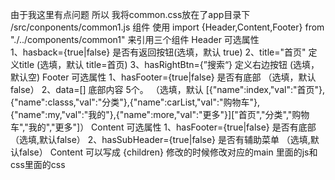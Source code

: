 由于我这里有点问题 所以  我将common.css放在了app目录下
/src/conponents/common1.js  组件
使用  import {Header,Content,Footer} from "./../components/common1"   来引用三个组件
Header 可选属性   
    1、hasback={true|false}  是否有返回按钮(选填，默认 true)
    2、title="首页"  定义title   (选填，默认 title=首页)
    3、hasRightBtn={”搜索“}  定义右边按钮  (选填，默认空)
Footer 可选属性
    1、hasFooter={true|false} 是否有底部  （选填，默认false）
    2、data=[]  底部内容  5个。   （选填，默认 [{"name":index,"val":"首页"},{"name":classs,"val":"分类"},{"name":carList,"val":"购物车"},{"name":my,"val":"我的"},{"name":more,"val":"更多"}]["首页","分类","购物车","我的","更多"]）
Content 可选属性
    1、hasFooter={true|false} 是否有底部  （选填,默认false）
    2、hasSubHeader={true|false} 是否有辅助菜单  （选填,默认false）
Content 可以写成
<Content>
    {children}
</Content>
修改的时候修改对应的main 里面的js和css里面的css